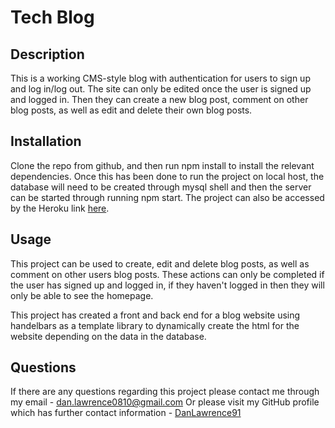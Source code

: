 # Tech Blog

## Description

This is a working CMS-style blog with authentication for users to sign up and log in/log out. The site can only be edited once the user is signed up and logged in. Then they can create a new blog post, comment on other blog posts, as well as edit and delete their own blog posts.

## Installation

Clone the repo from github, and then run npm install to install the relevant dependencies. Once this has been done to run the project on local host, the database will need to be created through mysql shell and then the server can be started through running npm start. The project can also be accessed by the Heroku link [here](https://shielded-springs-19146.herokuapp.com/).

## Usage

This project can be used to create, edit and delete blog posts, as well as comment on other users blog posts. These actions can only be completed if the user has signed up and logged in, if they haven't logged in then they will only be able to see the homepage.

This project has created a front and back end for a blog website using handelbars as a template library to dynamically create the html for the website depending on the data in the database.

## Questions

If there are any questions regarding this project please contact me through my email - dan.lawrence0810@gmail.com
Or please visit my GitHub profile which has further contact information - [DanLawrence91](https://github.com/DanLawrence91)
